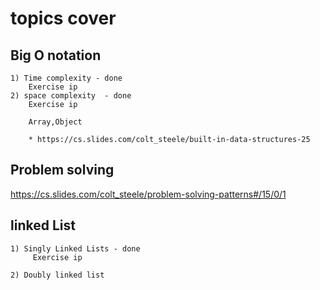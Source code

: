 topics cover
========================
Big O notation
-----------------
    1) Time complexity - done 
        Exercise ip
    2) space complexity  - done
        Exercise ip

        Array,Object 

        * https://cs.slides.com/colt_steele/built-in-data-structures-25

Problem solving
--------------------
https://cs.slides.com/colt_steele/problem-solving-patterns#/15/0/1

linked List
----------------
    1) Singly Linked Lists - done
         Exercise ip

    2) Doubly linked list

